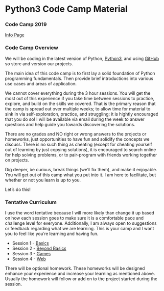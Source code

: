 # Python3 Code Camp Material

### Code Camp 2019
[Info Page](https://cctechwiz.github.io/pages/code-camp-2019.html)

### Code Camp Overview
We will be coding in the latest version of Python, [Python3](https://www.python.org/), and using [GitHub](https://github.com/) so store and version our projects.

The main idea of this code camp is to first lay a solid foundation of Python programming fundamentals. Then provide brief introductions into various use cases and areas of application.

We cannot cover everything during the 3 hour sessions. You will get the most out of this experience if you take time between sessions to practice, explore, and build on the skills we covered. That is the primary reason that the camp is spread out over multiple weeks; to allow time for material to sink in via self-exploration, practice, and struggling; it is hightly encouraged that you do so! I will be available via email during the week to answer questions and help guide you towards discovering the solutions.

There are no grades and NO right or wrong answers to the projects or homeworks, just opportunities to have fun and solidify the concepts we discuss. There is no such thing as cheating (except for cheating yourself out of learning by just copying solutions), it is encouraged to search online for help solving problems, or to pair-program with friends working together on projects.

Dig deeper, be curious, break things (we’ll fix them), and make it enjoyable. You will get out of this camp what you put into it. I am here to facilitate, but whether or not you learn is up to you.

Let’s do this!


### Tentative Curriculum
I use the word tentative because I will more likely than change it up based on how each session goes to make sure it is a comfortable pace and challenge level for everyone. Additionally, I am always open to suggestions or feedback regarding what we are learning. This is your camp and I want you to feel like you’re learning and having fun.

- Session 1 - [Basics](./session-01-basics/basics-00-overview.md)
- Session 2 - [Beyond Basics](./session-02-beyond-basics/beyond-basics-00-overview.md)
- Session 3 - [Games](./session-03-games/games-00-overview.md)
- Session 4 - [Web](./session-04-web/web-00-overview.md)

There will be optional homework. These homeworks will be designed enhance your experience and increase your learning as mentioned above. Usually the homework will follow or add on to the project started during the session.